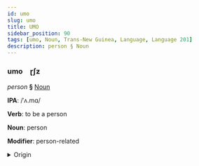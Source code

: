 ```yaml
---
id: umo
slug: umo
title: UMO
sidebar_position: 90
tags: [umo, Noun, Trans-New Guinea, Language, Language 201]
description: person § Noun
---
```


### umo&emsp;<span kind="abugida">ɽʃƶ</span>

*person* **§** [Noun](../../tags/Noun)

**IPA**: /ˈʌ.mɑ/

**Verb**: to be a person

**Noun**: person

**Modifier**: person-related

<details>
    <summary>Origin</summary>
    Abui, Takalelang ʔamˈa [ɑm'aː]<br/>
    <em>Trans-New Guinea Language Family</em>
</details>